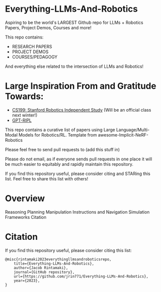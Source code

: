 # Everything-LLMs-And-Robotics
Aspiring to be the world's LARGEST Github repo for LLMs + Robotics Papers, Project Demos, Courses and more!

This repo contains: 
* RESEARCH PAPERS 
* PROJECT DEMOS 
* COURSES/PEDAGOGY

And everything else related to the intersection of LLMs and Robotics! 


# Large Inspiration From and Gratitude Towards:

* [CS199: Stanford Robotics Independent Study](https://pupper-independent-study.readthedocs.io/en/latest/index.html) (Will be an official class next winter!)
* [GPT-RIPL](https://github.com/GT-RIPL/Awesome-LLM-Robotics)


This repo contains a curative list of papers using Large Language/Multi-Modal Models for Robotics/RL. Template from awesome-Implicit-NeRF-Robotics 

Please feel free to send pull requests to  (add this stuff in)

Please do not email, as if everyone sends pull requests in one place it will be much easier to equitably and rapidly maintain this repository.

If you find this repository useful, please consider citing and STARing this list. Feel free to share this list with others!

# Overview

Reasoning
Planning
Manipulation
Instructions and Navigation
Simulation Frameworks
Citation

# Citation 
If you find this repository useful, please consider citing this list:

```
@misc{rintamaki2023everythingllmsandroboticsrepo,
    title={Everything-LLMs-And-Robotics},
    author={Jacob Rintamaki},
    journal={GitHub repository},
    url={https://github.com/jrin771/Everything-LLMs-And-Robotics},
    year={2023},
}
